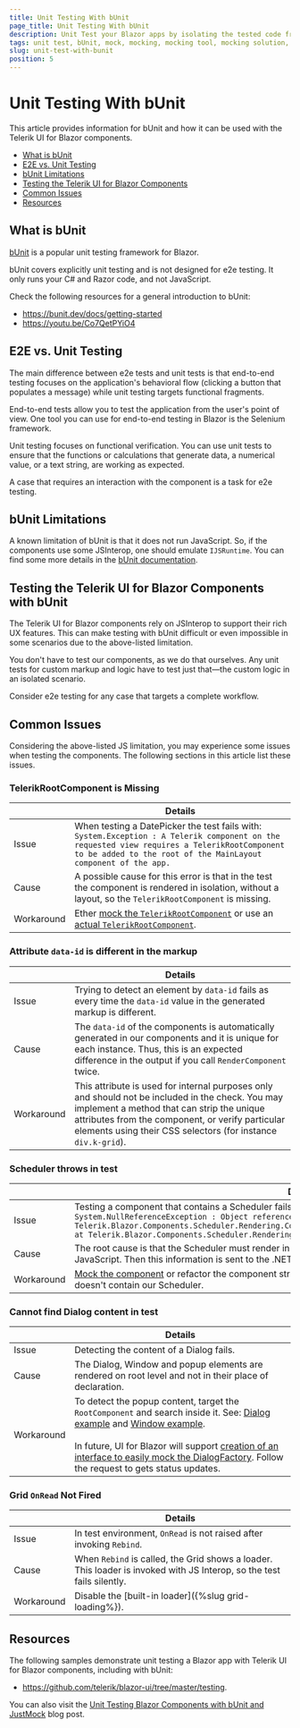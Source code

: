 ```yaml
---
title: Unit Testing With bUnit
page_title: Unit Testing With bUnit
description: Unit Test your Blazor apps by isolating the tested code from its dependencies with a mocking tool like JustMock. 
tags: unit test, bUnit, mock, mocking, mocking tool, mocking solution, mocking software, mocking framework, Blazor
slug: unit-test-with-bunit
position: 5
---
```


# Unit Testing With bUnit

This article provides information for bUnit and how it can be used with the Telerik UI for Blazor components.

* [What is bUnit](#what-is-bunit)
* [E2E vs. Unit Testing](#e2e-vs-unit-testing)
* [bUnit Limitations](#bunit-limitations)
* [Testing the Telerik UI for Blazor Components](#testing-the-telerik-ui-for-blazor-components-with-bunit)
* [Common Issues](#common-issues)
* [Resources](#resources)


## What is bUnit

[bUnit](https://bunit.dev/) is a popular unit testing framework for Blazor. 

bUnit covers explicitly unit testing and is not designed for e2e testing. It only runs your C# and Razor code, and not JavaScript.

Check the following resources for a general introduction to bUnit:
* https://bunit.dev/docs/getting-started
* https://youtu.be/Co7QetPYiO4

## E2E vs. Unit Testing

The main difference between e2e tests and unit tests is that end-to-end testing focuses on the application's behavioral flow (clicking a button that populates a message) while unit testing targets functional fragments. 

End-to-end tests allow you to test the application from the user's point of view. One tool you can use for end-to-end testing in Blazor is the Selenium framework.

Unit testing focuses on functional verification. You can use unit tests to ensure that the functions or calculations that generate data, a numerical value, or a text string, are working as expected.

A case that requires an interaction with the component is a task for e2e testing.

## bUnit Limitations

A known limitation of bUnit is that it does not run JavaScript. So, if the components use some JSInterop, one should emulate `IJSRuntime`. You can find some more details in the [bUnit documentation](https://bunit.dev/docs/test-doubles/emulating-ijsruntime.html).


## Testing the Telerik UI for Blazor Components with bUnit

The Telerik UI for Blazor components rely on JSInterop to support their rich UX features. This can make testing with bUnit difficult or even impossible in some scenarios due to the above-listed limitation.

You don't have to test our components, as we do that ourselves. Any unit tests for custom markup and logic have to test just that—the custom logic in an isolated scenario.

Consider e2e testing for any case that targets a complete workflow.

## Common Issues

Considering the above-listed JS limitation, you may experience some issues when testing the components. The following sections in this article list these issues.

### TelerikRootComponent is Missing

|   | Details  |
| - | ---------|
| Issue | When testing a DatePicker the test fails with: <br/> ````System.Exception : A Telerik component on the requested view requires a TelerikRootComponent to be added to the root of the MainLayout component of the app.```` | 
| Cause |  A possible cause for this error is that in the test the component is rendered in isolation, without a layout, so the `TelerikRootComponent` is missing.|
| Workaround | Ether [mock the `TelerikRootComponent`](https://github.com/telerik/blazor-ui/blob/master/testing/bUnit-justmock/Telerik.Blazor.BUnit.JustMock/Common/TelerikTestContext.cs) or use an [actual `TelerikRootComponent`](https://github.com/telerik/blazor-ui/blob/master/testing/bUnit-justmock/Telerik.Blazor.BUnit.JustMock/Common/TelerikTestContextWithActualRoot.cs). |

### Attribute `data-id` is different in the markup

|   | Details  |
| - | ---------|
| Issue | Trying to detect an element by `data-id` fails as every time the `data-id` value in the generated markup is different. |
| Cause | The `data-id` of the components is automatically generated in our components and it is unique for each instance. Thus, this is an expected difference in the output if you call `RenderComponent` twice. |
| Workaround | This attribute is used for internal purposes only and should not be included in the check. You may implement a method that can strip the unique attributes from the component, or verify particular elements using their CSS selectors (for instance `div.k-grid`). |

### Scheduler throws in test

|   | Details  |
| - | ---------|
| Issue | Testing a component that contains a Scheduler fails with the following error: <br/> ````System.NullReferenceException : Object reference not set to an instance of an object.   at Telerik.Blazor.Components.Scheduler.Rendering.ContentTableBase`1.SetSlotMetrics(Dictionary`2metrics) at Telerik.Blazor.Components.Scheduler.Rendering.ContentTableBase`1.GetSlotMetrics()```` |
| Cause | The root cause is that the Scheduler must render in the browser and then measure and adjust its layout with JavaScript. Then this information is sent to the .NET runtime to be used there. |
| Workaround | [Mock the component](https://bunit.dev/docs/providing-input/substituting-components.html?tabs=moq) or refactor the component structure of your app, so that you can test a component that doesn't contain our Scheduler. |

### Cannot find Dialog content in test 

|   | Details  |
| - | ---------|
| Issue | Detecting the content of a Dialog fails. |
| Cause | The Dialog, Window and popup elements are rendered on root level and not in their place of declaration. |
| Workaround | To detect the popup content, target the `RootComponent` and search inside it. See: [Dialog example](https://github.com/telerik/blazor-ui/blob/master/testing/bUnit-justmock/Telerik.Blazor.BUnit.JustMock/DemoSample/DialogPage.cs) and [Window example](https://github.com/telerik/blazor-ui/blob/master/testing/bUnit-justmock/Telerik.Blazor.BUnit.JustMock/DemoSample/WindowButtonPage.cs). <br/> <br/> In future, UI for Blazor will support [creation of an interface to easily mock the DialogFactory](https://feedback.telerik.com/blazor/1533040-create-an-interface-to-easily-mock-the-dialogfactory). Follow the request to gets status updates.|

### Grid `OnRead` Not Fired

|   | Details  |
| - | ---------|
| Issue | In test environment, `OnRead` is not raised after invoking `Rebind`. |
| Cause | When `Rebind` is called, the Grid shows a loader. This loader is invoked with JS Interop, so the test fails silently. |
| Workaround | Disable the [built-in loader]({%slug grid-loading%}). |

## Resources

The following samples demonstrate unit testing a Blazor app with Telerik UI for Blazor components, including with bUnit:

* <a href="https://github.com/telerik/blazor-ui/tree/master/testing" target="_blank">https://github.com/telerik/blazor-ui/tree/master/testing</a>.

You can also visit the <a href="https://www.telerik.com/blogs/unit-testing-blazor-components-bunit-justmock" target="_blank">Unit Testing Blazor Components with bUnit and JustMock</a> blog post.
